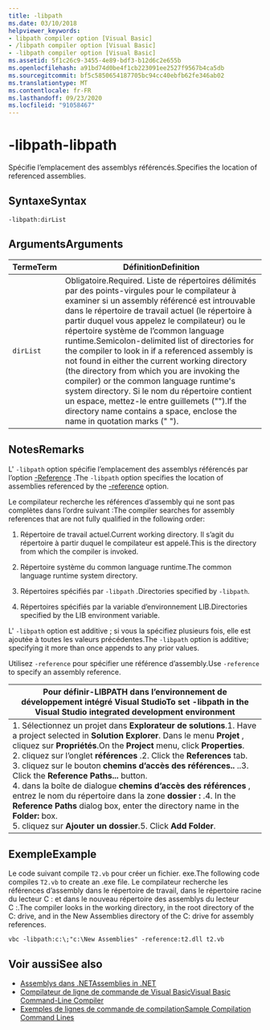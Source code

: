 ```yaml
---
title: -libpath
ms.date: 03/10/2018
helpviewer_keywords:
- libpath compiler option [Visual Basic]
- /libpath compiler option [Visual Basic]
- -libpath compiler option [Visual Basic]
ms.assetid: 5f1c26c9-3455-4e89-bdf3-b12d6c2e655b
ms.openlocfilehash: a91bd74d0be4f1cb223091ee2527f9567b4ca5db
ms.sourcegitcommit: bf5c5850654187705bc94cc40ebfb62fe346ab02
ms.translationtype: MT
ms.contentlocale: fr-FR
ms.lasthandoff: 09/23/2020
ms.locfileid: "91058467"
---
```

# <a name="-libpath"></a><span data-ttu-id="9b8dc-102">-libpath</span><span class="sxs-lookup"><span data-stu-id="9b8dc-102">-libpath</span></span>

<span data-ttu-id="9b8dc-103">Spécifie l’emplacement des assemblys référencés.</span><span class="sxs-lookup"><span data-stu-id="9b8dc-103">Specifies the location of referenced assemblies.</span></span>  
  
## <a name="syntax"></a><span data-ttu-id="9b8dc-104">Syntaxe</span><span class="sxs-lookup"><span data-stu-id="9b8dc-104">Syntax</span></span>  
  
```console  
-libpath:dirList  
```  
  
## <a name="arguments"></a><span data-ttu-id="9b8dc-105">Arguments</span><span class="sxs-lookup"><span data-stu-id="9b8dc-105">Arguments</span></span>  
  
|<span data-ttu-id="9b8dc-106">Terme</span><span class="sxs-lookup"><span data-stu-id="9b8dc-106">Term</span></span>|<span data-ttu-id="9b8dc-107">Définition</span><span class="sxs-lookup"><span data-stu-id="9b8dc-107">Definition</span></span>|  
|---|---|  
|`dirList`|<span data-ttu-id="9b8dc-108">Obligatoire.</span><span class="sxs-lookup"><span data-stu-id="9b8dc-108">Required.</span></span> <span data-ttu-id="9b8dc-109">Liste de répertoires délimités par des points-virgules pour le compilateur à examiner si un assembly référencé est introuvable dans le répertoire de travail actuel (le répertoire à partir duquel vous appelez le compilateur) ou le répertoire système de l’common language runtime.</span><span class="sxs-lookup"><span data-stu-id="9b8dc-109">Semicolon-delimited list of directories for the compiler to look in if a referenced assembly is not found in either the current working directory (the directory from which you are invoking the compiler) or the common language runtime's system directory.</span></span> <span data-ttu-id="9b8dc-110">Si le nom du répertoire contient un espace, mettez-le entre guillemets ("").</span><span class="sxs-lookup"><span data-stu-id="9b8dc-110">If the directory name contains a space, enclose the name in quotation marks (" ").</span></span>|  
  
## <a name="remarks"></a><span data-ttu-id="9b8dc-111">Notes</span><span class="sxs-lookup"><span data-stu-id="9b8dc-111">Remarks</span></span>  

 <span data-ttu-id="9b8dc-112">L' `-libpath` option spécifie l’emplacement des assemblys référencés par l’option [-Reference](reference.md) .</span><span class="sxs-lookup"><span data-stu-id="9b8dc-112">The `-libpath` option specifies the location of assemblies referenced by the [-reference](reference.md) option.</span></span>  
  
 <span data-ttu-id="9b8dc-113">Le compilateur recherche les références d’assembly qui ne sont pas complètes dans l’ordre suivant :</span><span class="sxs-lookup"><span data-stu-id="9b8dc-113">The compiler searches for assembly references that are not fully qualified in the following order:</span></span>  
  
1. <span data-ttu-id="9b8dc-114">Répertoire de travail actuel.</span><span class="sxs-lookup"><span data-stu-id="9b8dc-114">Current working directory.</span></span> <span data-ttu-id="9b8dc-115">Il s’agit du répertoire à partir duquel le compilateur est appelé.</span><span class="sxs-lookup"><span data-stu-id="9b8dc-115">This is the directory from which the compiler is invoked.</span></span>  
  
2. <span data-ttu-id="9b8dc-116">Répertoire système du common language runtime.</span><span class="sxs-lookup"><span data-stu-id="9b8dc-116">The common language runtime system directory.</span></span>  
  
3. <span data-ttu-id="9b8dc-117">Répertoires spécifiés par `-libpath` .</span><span class="sxs-lookup"><span data-stu-id="9b8dc-117">Directories specified by `-libpath`.</span></span>  
  
4. <span data-ttu-id="9b8dc-118">Répertoires spécifiés par la variable d’environnement LIB.</span><span class="sxs-lookup"><span data-stu-id="9b8dc-118">Directories specified by the LIB environment variable.</span></span>  
  
 <span data-ttu-id="9b8dc-119">L' `-libpath` option est additive ; si vous la spécifiez plusieurs fois, elle est ajoutée à toutes les valeurs précédentes.</span><span class="sxs-lookup"><span data-stu-id="9b8dc-119">The `-libpath` option is additive; specifying it more than once appends to any prior values.</span></span>  
  
 <span data-ttu-id="9b8dc-120">Utilisez `-reference` pour spécifier une référence d’assembly.</span><span class="sxs-lookup"><span data-stu-id="9b8dc-120">Use `-reference` to specify an assembly reference.</span></span>  
  
|<span data-ttu-id="9b8dc-121">Pour définir-LIBPATH dans l’environnement de développement intégré Visual Studio</span><span class="sxs-lookup"><span data-stu-id="9b8dc-121">To set -libpath in the Visual Studio integrated development environment</span></span>|  
|---|  
|<span data-ttu-id="9b8dc-122">1. Sélectionnez un projet dans **Explorateur de solutions**.</span><span class="sxs-lookup"><span data-stu-id="9b8dc-122">1.  Have a project selected in **Solution Explorer**.</span></span> <span data-ttu-id="9b8dc-123">Dans le menu **Projet** , cliquez sur **Propriétés**.</span><span class="sxs-lookup"><span data-stu-id="9b8dc-123">On the **Project** menu, click **Properties**.</span></span> <br /><span data-ttu-id="9b8dc-124">2. cliquez sur l’onglet **références** .</span><span class="sxs-lookup"><span data-stu-id="9b8dc-124">2.  Click the **References** tab.</span></span><br /><span data-ttu-id="9b8dc-125">3. cliquez sur le bouton **chemins d’accès des références..** ..</span><span class="sxs-lookup"><span data-stu-id="9b8dc-125">3.  Click the **Reference Paths...** button.</span></span><br /><span data-ttu-id="9b8dc-126">4. dans la boîte de dialogue **chemins d’accès des références** , entrez le nom du répertoire dans la zone **dossier :** .</span><span class="sxs-lookup"><span data-stu-id="9b8dc-126">4.  In the **Reference Paths** dialog box, enter the directory name in the **Folder:** box.</span></span><br /><span data-ttu-id="9b8dc-127">5. cliquez sur **Ajouter un dossier**.</span><span class="sxs-lookup"><span data-stu-id="9b8dc-127">5.  Click **Add Folder**.</span></span>|  
  
## <a name="example"></a><span data-ttu-id="9b8dc-128">Exemple</span><span class="sxs-lookup"><span data-stu-id="9b8dc-128">Example</span></span>  

 <span data-ttu-id="9b8dc-129">Le code suivant compile `T2.vb` pour créer un fichier. exe.</span><span class="sxs-lookup"><span data-stu-id="9b8dc-129">The following code compiles `T2.vb` to create an .exe file.</span></span> <span data-ttu-id="9b8dc-130">Le compilateur recherche les références d’assembly dans le répertoire de travail, dans le répertoire racine du lecteur C : et dans le nouveau répertoire des assemblys du lecteur C :.</span><span class="sxs-lookup"><span data-stu-id="9b8dc-130">The compiler looks in the working directory, in the root directory of the C: drive, and in the New Assemblies directory of the C: drive for assembly references.</span></span>  
  
```console  
vbc -libpath:c:\;"c:\New Assemblies" -reference:t2.dll t2.vb  
```  
  
## <a name="see-also"></a><span data-ttu-id="9b8dc-131">Voir aussi</span><span class="sxs-lookup"><span data-stu-id="9b8dc-131">See also</span></span>

- [<span data-ttu-id="9b8dc-132">Assemblys dans .NET</span><span class="sxs-lookup"><span data-stu-id="9b8dc-132">Assemblies in .NET</span></span>](../../../standard/assembly/index.md)
- [<span data-ttu-id="9b8dc-133">Compilateur de ligne de commande de Visual Basic</span><span class="sxs-lookup"><span data-stu-id="9b8dc-133">Visual Basic Command-Line Compiler</span></span>](index.md)
- [<span data-ttu-id="9b8dc-134">Exemples de lignes de commande de compilation</span><span class="sxs-lookup"><span data-stu-id="9b8dc-134">Sample Compilation Command Lines</span></span>](sample-compilation-command-lines.md)
